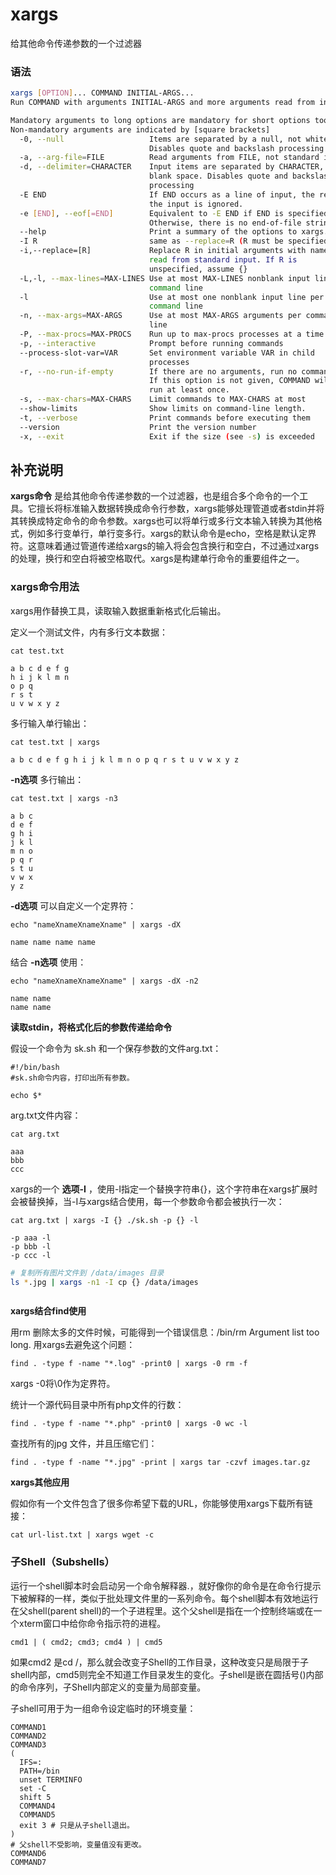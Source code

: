 xargs
===

给其他命令传递参数的一个过滤器
### 语法

```sh
xargs [OPTION]... COMMAND INITIAL-ARGS...
Run COMMAND with arguments INITIAL-ARGS and more arguments read from input.

Mandatory arguments to long options are mandatory for short options too.
Non-mandatory arguments are indicated by [square brackets]
  -0, --null                   Items are separated by a null, not whitespace.
                               Disables quote and backslash processing
  -a, --arg-file=FILE          Read arguments from FILE, not standard input
  -d, --delimiter=CHARACTER    Input items are separated by CHARACTER, not by
                               blank space. Disables quote and backslash
                               processing
  -E END                       If END occurs as a line of input, the rest of
                               the input is ignored.
  -e [END], --eof[=END]        Equivalent to -E END if END is specified.
                               Otherwise, there is no end-of-file string
  --help                       Print a summary of the options to xargs.
  -I R                         same as --replace=R (R must be specified)
  -i,--replace=[R]             Replace R in initial arguments with names
                               read from standard input. If R is
                               unspecified, assume {}
  -L,-l, --max-lines=MAX-LINES Use at most MAX-LINES nonblank input lines per
                               command line
  -l                           Use at most one nonblank input line per
                               command line
  -n, --max-args=MAX-ARGS      Use at most MAX-ARGS arguments per command
                               line
  -P, --max-procs=MAX-PROCS    Run up to max-procs processes at a time
  -p, --interactive            Prompt before running commands
  --process-slot-var=VAR       Set environment variable VAR in child
                               processes
  -r, --no-run-if-empty        If there are no arguments, run no command.
                               If this option is not given, COMMAND will be
                               run at least once.
  -s, --max-chars=MAX-CHARS    Limit commands to MAX-CHARS at most
  --show-limits                Show limits on command-line length.
  -t, --verbose                Print commands before executing them
  --version                    Print the version number
  -x, --exit                   Exit if the size (see -s) is exceeded

```

## 补充说明

**xargs命令** 是给其他命令传递参数的一个过滤器，也是组合多个命令的一个工具。它擅长将标准输入数据转换成命令行参数，xargs能够处理管道或者stdin并将其转换成特定命令的命令参数。xargs也可以将单行或多行文本输入转换为其他格式，例如多行变单行，单行变多行。xargs的默认命令是echo，空格是默认定界符。这意味着通过管道传递给xargs的输入将会包含换行和空白，不过通过xargs的处理，换行和空白将被空格取代。xargs是构建单行命令的重要组件之一。

### xargs命令用法  

xargs用作替换工具，读取输入数据重新格式化后输出。

定义一个测试文件，内有多行文本数据：

```
cat test.txt

a b c d e f g
h i j k l m n
o p q
r s t
u v w x y z

```

多行输入单行输出：

```
cat test.txt | xargs

a b c d e f g h i j k l m n o p q r s t u v w x y z
```

 **-n选项** 多行输出：

```
cat test.txt | xargs -n3

a b c
d e f
g h i
j k l
m n o
p q r
s t u
v w x
y z
```

 **-d选项** 可以自定义一个定界符：

```
echo "nameXnameXnameXname" | xargs -dX

name name name name
```

结合 **-n选项** 使用：

```
echo "nameXnameXnameXname" | xargs -dX -n2

name name
name name
```

 **读取stdin，将格式化后的参数传递给命令** 

假设一个命令为 sk.sh 和一个保存参数的文件arg.txt：

```
#!/bin/bash
#sk.sh命令内容，打印出所有参数。

echo $*

```

arg.txt文件内容：

```
cat arg.txt

aaa
bbb
ccc

```

xargs的一个 **选项-I** ，使用-I指定一个替换字符串{}，这个字符串在xargs扩展时会被替换掉，当-I与xargs结合使用，每一个参数命令都会被执行一次：

```
cat arg.txt | xargs -I {} ./sk.sh -p {} -l

-p aaa -l
-p bbb -l
-p ccc -l

```

```sh
# 复制所有图片文件到 /data/images 目录
ls *.jpg | xargs -n1 -I cp {} /data/images



```

 **xargs结合find使用** 

用rm 删除太多的文件时候，可能得到一个错误信息：/bin/rm Argument list too long. 用xargs去避免这个问题：

```
find . -type f -name "*.log" -print0 | xargs -0 rm -f
```

xargs -0将\0作为定界符。

统计一个源代码目录中所有php文件的行数：

```
find . -type f -name "*.php" -print0 | xargs -0 wc -l
```

查找所有的jpg 文件，并且压缩它们：

```
find . -type f -name "*.jpg" -print | xargs tar -czvf images.tar.gz

```

 **xargs其他应用** 

假如你有一个文件包含了很多你希望下载的URL，你能够使用xargs下载所有链接：

```
cat url-list.txt | xargs wget -c

```

### 子Shell（Subshells）  

运行一个shell脚本时会启动另一个命令解释器.，就好像你的命令是在命令行提示下被解释的一样，类似于批处理文件里的一系列命令。每个shell脚本有效地运行在父shell(parent shell)的一个子进程里。这个父shell是指在一个控制终端或在一个xterm窗口中给你命令指示符的进程。

```
cmd1 | ( cmd2; cmd3; cmd4 ) | cmd5
```

如果cmd2 是cd /，那么就会改变子Shell的工作目录，这种改变只是局限于子shell内部，cmd5则完全不知道工作目录发生的变化。子shell是嵌在圆括号()内部的命令序列，子Shell内部定义的变量为局部变量。

子shell可用于为一组命令设定临时的环境变量：

```
COMMAND1
COMMAND2
COMMAND3
(
  IFS=:
  PATH=/bin
  unset TERMINFO
  set -C
  shift 5
  COMMAND4
  COMMAND5
  exit 3 # 只是从子shell退出。
)
# 父shell不受影响，变量值没有更改。
COMMAND6
COMMAND7
```


<!-- Linux命令行搜索引擎：https://jaywcjlove.github.io/linux-command/ -->
